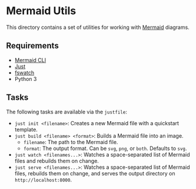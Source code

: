# Mermaid Utils

This directory contains a set of utilities for working with [Mermaid](https://mermaid-js.github.io/mermaid/#/) diagrams.

## Requirements

- [Mermaid CLI](https://github.com/mermaid-js/mermaid-cli)
- [Just](https://github.com/casey/just)
- [fswatch](https://github.com/emcrisostomo/fswatch)
- Python 3

## Tasks

The following tasks are available via the `justfile`:

- `just init <filename>`: Creates a new Mermaid file with a quickstart template.
- `just build <filename> <format>`: Builds a Mermaid file into an image.
  - `filename`: The path to the Mermaid file.
  - `format`: The output format. Can be `svg`, `png`, or `both`. Defaults to `svg`.
- `just watch <filenames...>`: Watches a space-separated list of Mermaid files and rebuilds them on change.
- `just serve <filenames...>`: Watches a space-separated list of Mermaid files, rebuilds them on change, and serves the output directory on `http://localhost:8000`.
